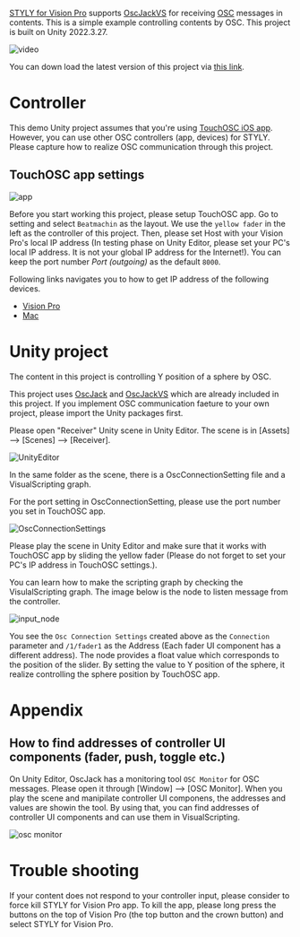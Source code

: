 [STYLY for Vision Pro](https://spatial-layer.styly.cc/) supports [OscJackVS](https://github.com/keijiro/OscJackVS) for receiving [OSC](https://opensoundcontrol.stanford.edu/) messages in contents. This is a simple example controlling contents by OSC. This project is built on Unity 2022.3.27.

![video](./Screenshots/video.gif)

You can down load the latest version of this project via [this link](https://api.github.com/repos/ku6ryo/OSC-Sample_STYLY-for-VisionPro/zipball/).

# Controller
This demo Unity project assumes that you're using [TouchOSC iOS app](https://apps.apple.com/jp/app/touchosc-mk1/id288120394). However, you can use other OSC controllers (app, devices) for STYLY. Please capture how to realize OSC communication through this project.

## TouchOSC app settings
![app](./Screenshots/app.jpg)

 Before you start working this project, please setup TouchOSC app. Go to setting and select `Beatmachin` as the layout. We use the `yellow fader` in the left as the controller of this project. Then, please set Host with your Vision Pro's local IP address (In testing phase on Unity Editor, please set your PC's local IP address. It is not your global IP address for the Internet!). You can keep the port number *Port (outgoing)* as the default `8000`.
 
 Following links navigates you to how to get IP address of the following devices.
 - [Vision Pro](https://www.youtube.com/watch?v=OXGVivV84zM)
 - [Mac](https://www.security.org/vpn/find-mac-ip-address/)
 
# Unity project
The content in this project is controlling Y position of a sphere by OSC.

This project uses [OscJack](https://github.com/keijiro/OscJack) and [OscJackVS](https://github.com/keijiro/OscJackVS) which are already included in this project. If you implement OSC communication faeture to your own project, please import the Unity packages first.

Please open "Receiver" Unity scene in Unity Editor. The scene is in [Assets] --> [Scenes] --> [Receiver].

![UnityEditor](./Screenshots/unity_editor.png)

In the same folder as the scene, there is a OscConnectionSetting file and a VisualScripting graph.

For the port setting in OscConnectionSetting, please use the port number you set in TouchOSC app.

![OscConnectionSettings](./Screenshots/connection_settings.png)

Please play the scene in Unity Editor and make sure that it works with TouchOSC app by sliding the yellow fader (Please do not forget to set your PC's IP address in TouchOSC settings.).

You can learn how to make the scripting graph by checking the VisulalScripting graph. The image below is the node to listen message from the controller.

![input_node](./Screenshots/input_node.png)

You see the `Osc Connection Settings` created above as the `Connection` parameter and `/1/fader1` as the Address (Each fader UI component has a different address). The node provides a float value which corresponds to the position of the slider. By setting the value to Y position of the sphere, it realize controlling the sphere position by TouchOSC app.

# Appendix

## How to find addresses of controller UI components (fader, push, toggle etc.)
On Unity Editor, OscJack has a monitoring tool `OSC Monitor` for OSC messages. Please open it through [Window] --> [OSC Monitor]. When you play the scene and manipilate controller UI componens, the addresses and values are showin the tool. By using that, you can find addresses of controller UI components and can use them in VisualScripting.

![osc monitor](./Screenshots/osc_monitor.png)

# Trouble shooting
If your content does not respond to your controller input, please consider to force kill STYLY for Vision Pro app. To kill the app, please long press the buttons on the top of Vision Pro (the top button and the crown button) and select STYLY for Vision Pro.
